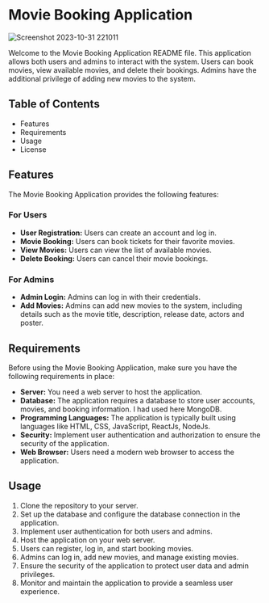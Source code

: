 # Movie Booking Application

![Screenshot 2023-10-31 221011](https://github.com/drbenjaminlouis/movie-booking-app/assets/64739511/071fdbac-e5ec-41e5-8c15-4f8f9c2df4fc)

Welcome to the Movie Booking Application README file. This application allows both users and admins to interact with the system. Users can book movies, view available movies, and delete their bookings. Admins have the additional privilege of adding new movies to the system.

## Table of Contents
- Features
- Requirements
- Usage
- License

## Features
The Movie Booking Application provides the following features:

### For Users
- **User Registration:** Users can create an account and log in.
- **Movie Booking:** Users can book tickets for their favorite movies.
- **View Movies:** Users can view the list of available movies.
- **Delete Booking:** Users can cancel their movie bookings.

### For Admins
- **Admin Login:** Admins can log in with their credentials.
- **Add Movies:** Admins can add new movies to the system, including details such as the movie title, description, release date, actors and poster.

## Requirements
Before using the Movie Booking Application, make sure you have the following requirements in place:

- **Server:** You need a web server to host the application.
- **Database:** The application requires a database to store user accounts, movies, and booking information. I had used here MongoDB.
- **Programming Languages:** The application is typically built using languages like HTML, CSS, JavaScript, ReactJs, NodeJs.
- **Security:** Implement user authentication and authorization to ensure the security of the application.
- **Web Browser:** Users need a modern web browser to access the application.

## Usage
1. Clone the repository to your server.
2. Set up the database and configure the database connection in the application.
3. Implement user authentication for both users and admins.
4. Host the application on your web server.
5. Users can register, log in, and start booking movies.
6. Admins can log in, add new movies, and manage existing movies.
7. Ensure the security of the application to protect user data and admin privileges.
8. Monitor and maintain the application to provide a seamless user experience.
 
